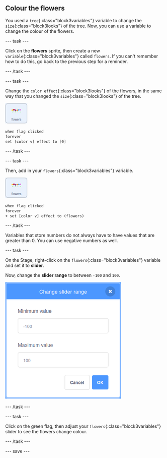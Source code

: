 ## Colour the flowers

You used a `tree`{:class="block3variables"} variable to change the `size`{:class="block3looks"} of the tree. Now, you can use a variable to change the colour of the flowers.

--- task ---

Click on the **flowers** sprite, then create a new `variable`{:class="block3variables"} called `flowers`. If you can't remember how to do this, go back to the previous step for a reminder.

--- /task ---

--- task ---

Change the `color effect`{:class="block3looks"} of the flowers, in the same way that you changed the `size`{:class="block3looks"} of the tree.

![image of flowers sprite](images/flowers-sprite.png)

```blocks3
when flag clicked
forever
set [color v] effect to [0]
```

--- /task ---

--- task ---

Then, add in your `flowers`{:class="block3variables"} variable.

![image of flowers sprite](images/flowers-sprite.png)

```blocks3
when flag clicked
forever
+ set [color v] effect to (flowers)
```

--- /task ---

Variables that store numbers do not always have to have values that are greater than 0. You can use negative numbers as well.

--- task ---

On the Stage, right-click on the `flowers`{:class="block3variables"} variable and set it to **slider**.

Now, change the **slider range** to between `-100` and `100`.

![image showing the dialogue box for adjusting the range of the flowers variable with -100 as minimum and 100 as maximum](images/flowers-range.png)

--- /task ---

--- task ---

Click on the green flag, then adjust your `flowers`{:class="block3variables"} slider to see the flowers change colour.

--- /task ---

--- save ---



